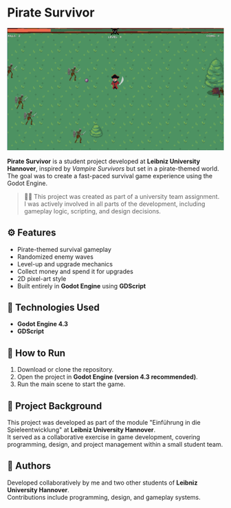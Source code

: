 # Pirate Survivor

![Screenshot of Pirate-Survivor](screenshot.png)

**Pirate Survivor** is a student project developed at **Leibniz University Hannover**, inspired by *Vampire Survivors* but set in a pirate-themed world. The goal was to create a fast-paced survival game experience using the Godot Engine.

> 🏴‍☠️ This project was created as part of a university team assignment.  
> I was actively involved in all parts of the development, including gameplay logic, scripting, and design decisions.

## ⚙️ Features
- Pirate-themed survival gameplay  
- Randomized enemy waves
- Level-up and upgrade mechanics
- Collect money and spend it for upgrades
- 2D pixel-art style  
- Built entirely in **Godot Engine** using **GDScript**

## 🧩 Technologies Used
- **Godot Engine 4.3**  
- **GDScript**  

## 🚀 How to Run
1. Download or clone the repository.  
2. Open the project in **Godot Engine (version 4.3 recommended)**.  
3. Run the main scene to start the game.  

## 🏫 Project Background
This project was developed as part of the module "Einführung in die Spieleentwicklung" at **Leibniz University Hannover**.  
It served as a collaborative exercise in game development, covering programming, design, and project management within a small student team.

## 👤 Authors
Developed collaboratively by me and two other students of **Leibniz University Hannover**.  
Contributions include programming, design, and gameplay systems.  
